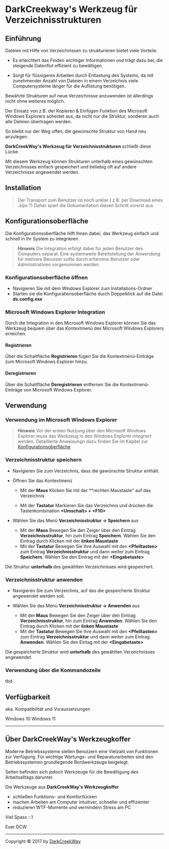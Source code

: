﻿# DarkCreekway's Werkzeug für Verzeichnisstrukturen

## Einführung

Dateien mit Hilfe von Verzeichnissen zu strukturieren bietet viele Vorteile.

* Es erleichtert das Finden wichtiger Informationen und trägt dazu bei, die
  steigende Datenflut effizient zu bewältigen.

* Sorgt für flüssigeres Arbeiten durch Entlastung des Systems, da mit
  zunehmender Anzahl von Dateien in einem Verzeichnis viele Computersysteme
  länger für die Auflistung benötigen.

Bewährte Strukturen auf neue Verzeichnisse anzuwenden ist allerdings nicht
ohne weiteres möglich.

Der Einsatz von z.B. der Kopieren & Einfügen Funktion des Microsoft Windows
Explorers scheidet aus, da nicht nur die Struktur, sonderen auch alle
Dateien übertragen werden.

So bleibt nur der Weg offen, die gewünschte Struktur von Hand neu anzulegen.

**DarkCreekWay's Werkzeug für Verzeichnisstrukturen** schließt diese Lücke.

Mit diesem Werkzeug können Strukturen unterhalb eines gewünschten Verzeichnisses
einfach gespeichert und beliebig oft auf andere Verzeichnisse angewendet werden.

## Installation

> Der Transport zum Benutzer ist noch unklar ( z.B. per Download eines .zips ?)
> Daher spart die Dokumentation diesen Schritt vorerst aus.

## Konfigurationsoberfläche

Die Konfigurationsoberfläche hilft Ihnen dabei, das Werkzeug einfach und schnell
in Ihr System zu integrieren.

> **Hinweis**
> Die Integration erfolgt dabei für jeden Benutzer des Computers separat.
> Eine systemweite Bereitstellung der Anwendung für mehrere Benutzer sollte
> durch erfahrene Benutzer oder Administratoren vorgenommen werden.

### Konfigurationsoberfläche öffnen

* Navigieren Sie mit dem Windows Explorer zum Installations-Ordner
* Starten sie die Konfigurationsoberfläche durch Doppelklick auf die Datei **ds.config.exe**

### Microsoft Windows Explorer Integration

Durch die Integration in den Microsoft Windows Explorer können Sie das Werkzeug
bequem über das Kontextmenü des Microsoft Windows Explorers erreichen.

#### Registrieren

Über die Schaltfläche **Registrieren** fügen Sie die Kontextmenü-Einträge
zum Microsoft Windows Explorer hinzu.

#### Deregistrieren

Über die Schaltfläche **Deregistrieren** entfernen Sie die Kontextmenü-Einträge
von Microsoft Windows Explorer.

## Verwendung

### Verwendung im Microsoft Windows Explorer

> **Hinweis**
> Vor der ersten Nutzung über den Microsoft Windows Explorer muss das Werkzeug
> in den Windows Explorer integriert werden.
> Detaillierte Anweisungn dazu finden Sie im Kapitel zur [Konfigurationsoberfläche](#Konfigurationsoberfläche)

### Verzeichnisstruktur speichern

* Navigieren Sie zum Verzeichnis, dass die gewünschte Struktur enthält.

* Öffnen Sie das Kontextmenü

  * Mit der **Maus**
    Klicken Sie mit der **rechten Maustaste" auf das Verzeichnis

  * Mit der **Tastatur**
    Markieren Sie das Verzeichnis und drücken die Tastenkombination **\<Umschalt\> + \<F10\>**

* Wählen Sie das Menü **Verzeichnisstruktur -> Speichern** aus
  * Mit der **Maus**
    Bewegen Sie den Zeiger über den Eintrag **Verzeichnisstruktur**,
    hin zum Eintrag **Speichern**. Wählen Sie den Eintrag durch Klicken mit der
    **linken Maustaste**
  * Mit der **Tastatur**
    Bewegen Sie Ihre Auswahl mit den **\<Pfeiltasten\>** zum
    Eintrag **Verzeichnisstruktur** und dann weiter zum Eintrag **Speichern**.
    Wählen Sie den Eintrag mit der **\<Eingabetaste\>**

Die Struktur **unterhalb** des gewählten Verzeichnisses wird gespeichert.

### Verzeichnisstruktur anwenden

* Navigieren Sie zum Verzeichnis, auf das die gespeicherte Struktur angewendet werden soll.

* Wählen Sie das Menü **Verzeichnisstruktur -> Anwenden** aus
  * Mit der **Maus**
    Bewegen Sie den Zeiger über den Eintrag **Verzeichnisstruktur**,
    hin zum Eintrag **Anwenden**. Wählen Sie den Eintrag durch Klicken mit der
    **linken Maustaste**
  * Mit der **Tastatur**
    Bewegen Sie Ihre Auswahl mit den **\<Pfeiltasten\>** zum
    Eintrag **Verzeichnisstruktur** und dann weiter zum Eintrag **Anwenden**.
    Wählen Sie den Eintag mit der **\<Eingabetaste\>**

Die gespeicherte Struktur wird **unterhalb** des gewählten Verzeichnisses angewendet.

### Verwendung über die Kommandozeile

tbd

## Verfügbarkeit

aka. Kompatibilität und Voraussetzungen

Windows 10
Windows 11

---

## Über DarkCreekWay's Werkzeugkoffer

Moderne Betriebssysteme stellen Benutzern eine Vielzahl von Funktionen zur
Verfügung.
Für wichtige Wartungs- und Reparaturarbeiten sind den Betriebssystemen
grundlegende Bordwerkzeuge beigelegt.

Selten befinden sich jedoch Werkzeuge für die Bewältigung des Arbeitsalltags
darunter.

Die Werkzeuge aus **DarkCreekWay's Werkzeugkoffer**

* schließen Funktions- und Komfortlücken
* machen Arbeiten am Computer intuitiver, schneller und effizienter
* reduzieren WTF-Momente und vermindern Stress am PC

Viel Spass :-)

Euer DCW

---

Copyright &copy; 2017 by [DarkCreekWay](https://github.com/DarkCreekWay)

